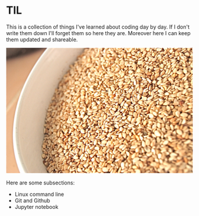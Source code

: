 # TIL

This is a collection of things I've learned about coding day by day. If I don't write them down I'll forget them so here they are. Moreover here I can keep them updated and  shareable. 

![TIL + share = Now you know](til.jpg)


Here are some subsections:

- Linux command line
- Git and Github
- Jupyter notebook  
 
